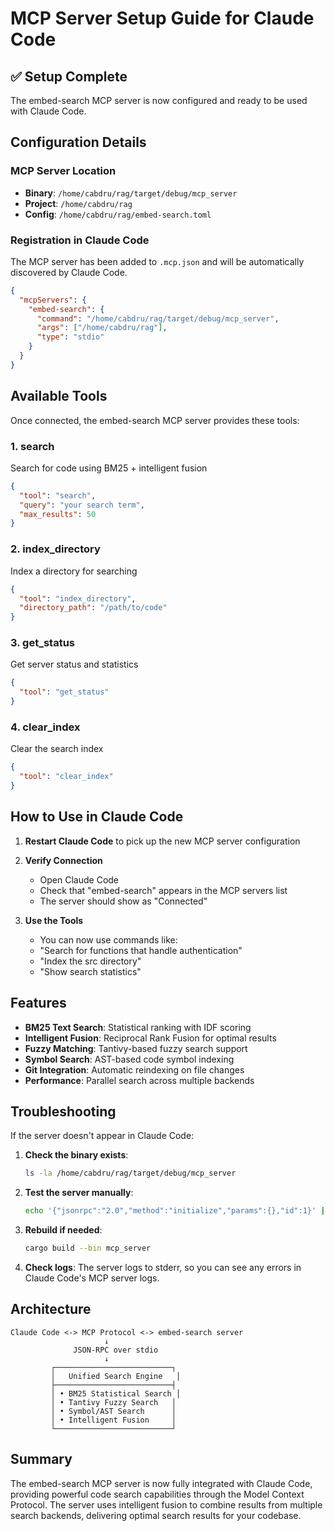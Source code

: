 # MCP Server Setup Guide for Claude Code

## ✅ Setup Complete

The embed-search MCP server is now configured and ready to be used with Claude Code.

## Configuration Details

### MCP Server Location
- **Binary**: `/home/cabdru/rag/target/debug/mcp_server`
- **Project**: `/home/cabdru/rag`
- **Config**: `/home/cabdru/rag/embed-search.toml`

### Registration in Claude Code

The MCP server has been added to `.mcp.json` and will be automatically discovered by Claude Code.

```json
{
  "mcpServers": {
    "embed-search": {
      "command": "/home/cabdru/rag/target/debug/mcp_server",
      "args": ["/home/cabdru/rag"],
      "type": "stdio"
    }
  }
}
```

## Available Tools

Once connected, the embed-search MCP server provides these tools:

### 1. **search**
Search for code using BM25 + intelligent fusion
```json
{
  "tool": "search",
  "query": "your search term",
  "max_results": 50
}
```

### 2. **index_directory**
Index a directory for searching
```json
{
  "tool": "index_directory",
  "directory_path": "/path/to/code"
}
```

### 3. **get_status**
Get server status and statistics
```json
{
  "tool": "get_status"
}
```

### 4. **clear_index**
Clear the search index
```json
{
  "tool": "clear_index"
}
```

## How to Use in Claude Code

1. **Restart Claude Code** to pick up the new MCP server configuration

2. **Verify Connection**
   - Open Claude Code
   - Check that "embed-search" appears in the MCP servers list
   - The server should show as "Connected"

3. **Use the Tools**
   - You can now use commands like:
   - "Search for functions that handle authentication"
   - "Index the src directory"
   - "Show search statistics"

## Features

- **BM25 Text Search**: Statistical ranking with IDF scoring
- **Intelligent Fusion**: Reciprocal Rank Fusion for optimal results
- **Fuzzy Matching**: Tantivy-based fuzzy search support
- **Symbol Search**: AST-based code symbol indexing
- **Git Integration**: Automatic reindexing on file changes
- **Performance**: Parallel search across multiple backends

## Troubleshooting

If the server doesn't appear in Claude Code:

1. **Check the binary exists**:
   ```bash
   ls -la /home/cabdru/rag/target/debug/mcp_server
   ```

2. **Test the server manually**:
   ```bash
   echo '{"jsonrpc":"2.0","method":"initialize","params":{},"id":1}' | ./target/debug/mcp_server /home/cabdru/rag
   ```

3. **Rebuild if needed**:
   ```bash
   cargo build --bin mcp_server
   ```

4. **Check logs**:
   The server logs to stderr, so you can see any errors in Claude Code's MCP server logs.

## Architecture

```
Claude Code <-> MCP Protocol <-> embed-search server
                     ↓
              JSON-RPC over stdio
                     ↓
         ┌──────────────────────────┐
         │   Unified Search Engine   │
         ├──────────────────────────┤
         │ • BM25 Statistical Search │
         │ • Tantivy Fuzzy Search   │
         │ • Symbol/AST Search      │
         │ • Intelligent Fusion     │
         └──────────────────────────┘
```

## Summary

The embed-search MCP server is now fully integrated with Claude Code, providing powerful code search capabilities through the Model Context Protocol. The server uses intelligent fusion to combine results from multiple search backends, delivering optimal search results for your codebase.